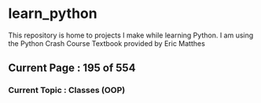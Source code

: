 # learn_python

This repository is home to projects I make while learning Python. I am using the Python Crash Course Textbook provided by Eric Matthes

## Current Page : 195 of 554

### Current Topic : Classes (OOP)
